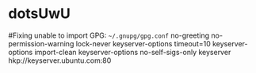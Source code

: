# dotsUwU

#Fixing unable to import GPG:
`~/.gnupg/gpg.conf`
no-greeting
no-permission-warning
lock-never
keyserver-options timeout=10
keyserver-options import-clean
keyserver-options no-self-sigs-only
keyserver hkp://keyserver.ubuntu.com:80
